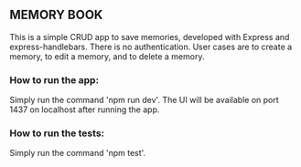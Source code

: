 ## MEMORY BOOK
This is a simple CRUD app to save memories, developed with Express and express-handlebars. There is no authentication. User cases are to create a memory, to edit a memory, and to delete a memory.

### How to run the app:
Simply run the command 'npm run dev'. The UI will be available on port 1437 on localhost after running the app.

### How to run the tests:
Simply run the command 'npm test'.
